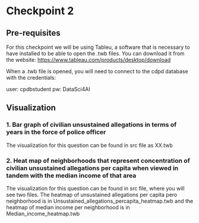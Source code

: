 
# Checkpoint 2

## Pre-requisites

For this checkpoint we will be using Tableu, a software that is necessary to have installed to be able to open the .twb files. You can download it from the website: https://www.tableau.com/products/desktop/download

When a .twb file is opened, you will need to connect to the cdpd database with the credentials:

user: cpdbstudent
pw: DataSci4AI

## Visualization


### 1. Bar graph of civilian unsustained allegations in terms of years in the force of police officer

The visualization for this question can be found in src file as XX.twb


### 2. Heat map of neighborhoods that represent concentration of civilian unsustained allegations per capita when viewed in tandem with the median income of that area

The visualization for this question can be found in src file, where you will see two files. The heatmap of unsustained allegations per capita pero neighborhood is in Unsustained_allegations_percapita_heatmap.twb and the heatmap of median income per neighborhood is in Median_income_heatmap.twb




